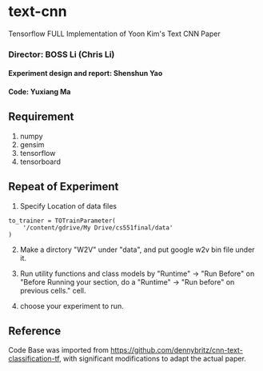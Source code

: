 # text-cnn
Tensorflow FULL Implementation of Yoon Kim's Text CNN Paper

### Director: BOSS Li (Chris Li)
#### Experiment design and report: Shenshun Yao
#### Code: Yuxiang Ma

## Requirement
1. numpy
2. gensim
3. tensorflow
4. tensorboard

## Repeat of Experiment
1. Specify Location of data files
```
to_trainer = TOTrainParameter(
    '/content/gdrive/My Drive/cs551final/data'
)
```
2. Make a dirctory "W2V" under "data", and put google w2v bin file under it. 
3. Run utility functions and class models by "Runtime" -> "Run Before" on "Before Running your section, do a "Runtime" -> "Run before" on previous cells." cell. 

4. choose your experiment to run. 

## Reference
Code Base was imported from https://github.com/dennybritz/cnn-text-classification-tf, with significant modifications to adapt the actual paper. 
